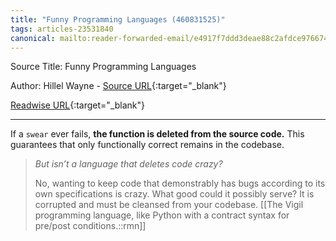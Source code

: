 ```yaml
---
title: "Funny Programming Languages (460831525)"
tags: articles-23531840
canonical: mailto:reader-forwarded-email/e4917f7ddd3deae88c2afdce976674d9
---
```


Source Title: Funny Programming Languages

Author: Hillel Wayne - [Source URL](mailto:reader-forwarded-email/e4917f7ddd3deae88c2afdce976674d9){:target="_blank"}

[Readwise URL](https://readwise.io/open/460831525){:target="_blank"}

---

If a `swear` ever fails, **the function is deleted from the source code.** This guarantees that only functionally correct remains in the codebase.

> *But isn’t a language that deletes code crazy?*
> 
> No, wanting to keep code that demonstrably has bugs according to its own specifications is crazy. What good could it possibly serve? It is corrupted and must be cleansed from your codebase.
[[The Vigil programming language, like Python with a contract syntax for pre/post conditions.::rmn]]
